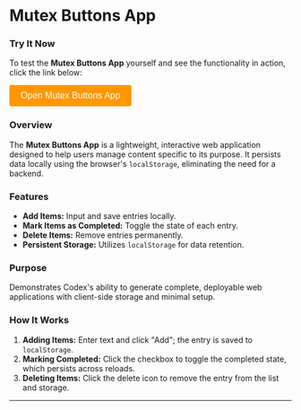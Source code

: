 # Mutex Buttons App

### Try It Now

To test the **Mutex Buttons App** yourself and see the functionality in action, click the link below:

<!-- Button to open modal -->
<button id="openModalButton" class="cta-btn">Open Mutex Buttons App</button>

<!-- Modal -->
<div id="mutex_buttonsModal">
  <div id="modalContent">
    <span id="closeModal" class="close">&times;</span>
    <iframe src="../../_static/apps/mutex_buttons/mutex_buttons.html" title="Mutex Buttons App"></iframe>
  </div>
</div>

### Overview

The **Mutex Buttons App** is a lightweight, interactive web application designed to help users manage content specific to its purpose. It persists data locally using the browser's `localStorage`, eliminating the need for a backend.

### Features

- **Add Items:** Input and save entries locally.
- **Mark Items as Completed:** Toggle the state of each entry.
- **Delete Items:** Remove entries permanently.
- **Persistent Storage:** Utilizes `localStorage` for data retention.

### Purpose

Demonstrates Codex's ability to generate complete, deployable web applications with client-side storage and minimal setup.

### How It Works

1. **Adding Items:** Enter text and click "Add"; the entry is saved to `localStorage`.
2. **Marking Completed:** Click the checkbox to toggle the completed state, which persists across reloads.
3. **Deleting Items:** Click the delete icon to remove the entry from the list and storage.

<script>
// Modal behavior (same as landing page)
document.addEventListener("DOMContentLoaded", function () {
  const modal = document.getElementById("mutex_buttonsModal");
  const openBtn = document.getElementById("openModalButton");
  const closeBtn = document.getElementById("closeModal");
  openBtn.addEventListener("click", () => {
    modal.style.display = "flex";
  });
  closeBtn.addEventListener("click", () => {
    modal.style.display = "none";
  });
  modal.addEventListener("click", (e) => {
    if (e.target === modal) modal.style.display = "none";
  });
});
</script>

<style>
/* Use the same styles as defined for the landing page modal and button, adjusting the modal ID selector accordingly. */
#mutex_buttonsModal {
  position: fixed;
  top: 0;
  left: 0;
  width: 100%;
  height: 100%;
  background: rgba(0, 0, 0, 0.5);
  display: none;
  justify-content: center;
  align-items: center;
  z-index: 1000;
}
#modalContent {
  background: white;
  padding: 20px;
  border-radius: 8px;
  position: relative;
  width: 90%;
  max-width: 600px;
}
#modalContent iframe {
  width: 100%;
  height: 70vh;
  border: none;
}
#closeModal {
  position: absolute;
  top: 10px;
  right: 15px;
  font-size: 24px;
  cursor: pointer;
}
.cta-btn {
  background-color: #ff9800;
  color: white;
  padding: 10px 20px;
  border: none;
  border-radius: 4px;
  font-size: 16px;
  cursor: pointer;
}
.cta-btn:hover {
  background-color: #e68900;
}
</style>



* * *
